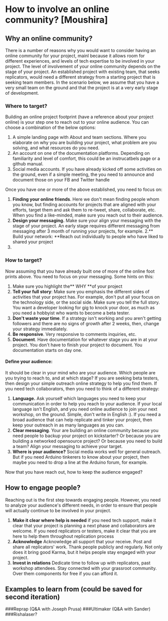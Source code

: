 # How to involve an online community? [Moushira]

## Why an online community?
There is a number of reasons why you would want to consider having an online community for your project, mainl because it allows room for different experiences, and levels of tech expertise to be involved in your project. The level of involvement of your online community depends on the stage of your project. An established project with existing team, that seeks replicators, would need a different strategy from a starting project that is seeking team members. In the scenario below, we assume that you have a very small team on the ground and that the project is at a very early stage of development.



### Where to target?

Building an online project footprint (have a reference about your project online) is your step one to reach out to your online audience.  You can choose a combination of the below options:
1. A simple landing page with About and team sections.  Where you elaborate on why you are building your project, what problem are you solving, and what resources do you need.
2. An account on one of the documentation platforms. Depending on familiarity and level of comfort, this could be an instrucatbels page or a github manual.
3. Social media accounts. If you have already kicked off some activities on the ground, even if a simple meeting, the you need to announce and document those on your FB and Twitter handle

Once you have one or more of the above established, you need to focus on:
1. **Finding your online friends**.  Here we don't mean finding people whom you know, but finding accounts for projects that are aligned with your efforts, target them and ask them to re-tweet, share, collaborate, etc.  When you find a like-minded, make sure you reach out to their audience.
2. **Design your messaging.** Make sure your align your messaging with the stage of your project.  An early stage requires different messaging from messaging after 3 month of running your projects, for example.
2.** Build your network: **Reach out individually to people who have liked to shared your project
3.

### How to target?
Now assuming that you have already built one of more of the online foot prints above. You need to focus on your messaging.  Some hints on this:
1. Make sure you highlight the** WHY **of your project
2. **Tell your full story**: Make sure you emphasis the different sides of activities that your project has.  For example, don't put all your focus on the technology side, or the social side. Make sure you tell the full story. You want a developer looking for gig to knock your door, as much as you need a hobbyist who wants to become a beta tester.
3. **Don't waste your time**.  If a strategy isn't working and you aren't getting followers and there are no signs of growth after 2 weeks, then, change your strategy immediately. 
4. **Be responsive**. Very responsive to comments inquiries, etc.  
5. **Document**. Have documentation for whatever stage you are in at your project. You don't have to finish your project to document. You documentation starts on day one.


#### Define your audience:

It should be clear in your mind who are your audience. Which people are you trying to reach to, and at which stage? If you are seeking beta testers, then design your simple outreach online strategy to help you find them. If you need tech collaborators, then you need to think of a different strategy:
1. **Language.**  Ask yourself which languages you need to keep your communication in order to help you reach to your audience. If your local language isn't English, and you need online audience to join your next workshop, on the ground. Simple, don't write in English :). If you need a broad audience that can help replicate and tinker your project, then keep your outreach in as many languages as you can.
2. **Clear messaging**. Your are building an online community because you need people to backup your project on kickstarter? Or because you are building a networked opensource project? Or because you need to build a team?  Align your messaging to achieve your target.
3. **Where is your audience?** Social media works well for general outreach. But if you need Arduino tinkerers to know about your project, then maybe you need to drop a line at the Arduino forum, for example.
  
Now that you have reach out, how to keep the audience engaged?

## How to engage people?

Reaching out is the first step towards engaging people. However, you need to analyze your audience's different needs, in order to ensure that people will actually continue to be involved in your project.
1. **Make it clear where help is needed** if you need tech support, make it clear that your project is planning a next phase and collaborators are welcome. If you need replicators or testers, make it clear that you are here to help them throughout replication process
2. **Acknowledge**  Acknowledge all support that your receive.  Post and share all replicators' work. Thank people publicly and regularly. Not only does it bring good Karma, but it helps people stay engaged with your project.
3. **Invest in relations** Dedicate time to follow up with replicators, past workshop attendees. Stay connected with your grassroot community.  Over them components for free if you can afford it.

## Examples to learn from (could be saved for second iteration)
###Reprap (Q&A with Joseph Prusa)
###Ultimaker (Q&A with Sander)
###Rishalaser?

